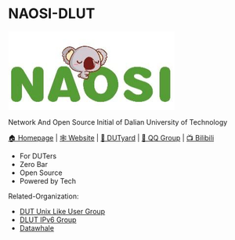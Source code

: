 # NAOSI-DLUT

![logo](https://github.com/NAOSI-DLUT/.github/blob/main/profile/logo.jpg)

Network And Open Source Initial of Dalian University of Technology

[🏠 Homepage](https://github.com/NAOSI-DLUT) | [🕸 Website](https://naosi-dlut.github.io) | [💬 DUTyard](https://dutyard.com) | [🐧 QQ Group](https://qm.qq.com/cgi-bin/qm/qr?k=J0hMhKy0VxKmk1AP9-DS7kAB2u6O7GrG&authKey=OHbVsyvjbII2a8TUJACgFdvcvLdm14g91IrlyvC3gjvK6ZEruLUZYzNdHHzLaaRU&noverify=0) | [📺 Bilibili](https://space.bilibili.com/1058346981)

* For DUTers
* Zero Bar
* Open Source
* Powered by Tech

Related-Organization:

* [DUT Unix Like User Group](https://github.com/DUT-Unix-Like-Group)
* [DLUT IPv6 Group](https://t.me/joinchat/phhKpJ9bk584NmU1)
* [Datawhale](https://github.com/datawhalechina)
